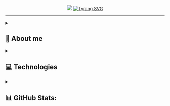 <p align="center">
  <img src="https://github-widgetbox.vercel.app/api/profile?username=PoProstuWitold&data=followers,repositories,stars,commits&theme=darkmode">
  <a href="https://git.io/typing-svg"><img src="https://readme-typing-svg.herokuapp.com?font=Roboto+Mono&weight=700&size=36&duration=2000&pause=500&color=38BDAE&center=true&vCenter=true&multiline=true&repeat=false&width=620&height=100&lines=Hello%2C+I'm+Witold+Zawada.;Junior+Fullstack+developer" alt="Typing SVG" /></a>
</p>

<hr />

<details>
 <summary>
   
  ## 💫 About me
  
  </summary> 
  
  Hello, I'm Witold Zawada. I'm a 21yo self-taugh developer from Poland with a passion for coding in **[Node.js](https://nodejs.org/en)** and **[TypeScript](https://www.typescriptlang.org/)**. In my spare time, I enjoy coding side projects, indulging in video games, skiing, history, folk rock music, as well as playing with my dog and working on my [homeserver](https://github.com/PoProstuWitold/homeserver). I'm currently learning **[Go](https://go.dev/)** and exploring different JavaScript runtimes such as **[Deno](https://deno.com/)** and **[Bun](https://bun.sh/)**.
  
</details>
  


</details>  

<details>
 <summary>
   
   ## 💻 Technologies
  
  </summary> 

### Languages & Runtimes
![NodeJS](https://img.shields.io/badge/Node.js-43853D?style=for-the-badge&logo=node.js&logoColor=white)&nbsp;
![Deno JS](https://img.shields.io/badge/deno%20js-000000?style=for-the-badge&logo=deno&logoColor=white)
![JavaScript](https://img.shields.io/badge/JavaScript-%23323330.svg?style=for-the-badge&logo=javascript&logoColor=%23F7DF1E)&nbsp;
![TypeScript](https://img.shields.io/badge/TypeScript-%23007ACC.svg?style=for-the-badge&logo=typescript&logoColor=white)&nbsp;
![HTML5](https://img.shields.io/badge/HTML5-%23E34F26.svg?style=for-the-badge&logo=html5&logoColor=white)&nbsp;
![CSS3](https://img.shields.io/badge/CSS3-%231572B6.svg?style=for-the-badge&logo=css3&logoColor=white)&nbsp;
![C](https://img.shields.io/badge/C-%2300599C.svg?style=for-the-badge&logo=c&logoColor=white)&nbsp;
![C++](https://img.shields.io/badge/C++-%2300599C.svg?style=for-the-badge&logo=c%2B%2B&logoColor=white)&nbsp;
![Python](https://img.shields.io/badge/Python-3670A0?style=for-the-badge&logo=python&logoColor=ffdd54)&nbsp;

### Frameworks & Libraries
![Express](https://img.shields.io/badge/express.js-%23404d59.svg?style=for-the-badge&logo=express&logoColor=%2361DAFB)
![Fastify](https://img.shields.io/badge/fastify-%23000000.svg?style=for-the-badge&logo=fastify&logoColor=white)
![Nest](https://img.shields.io/badge/Nest.js-E0234E?style=for-the-badge&logo=nestjs&logoColor=white)&nbsp;
![React](https://img.shields.io/badge/React-20232A?style=for-the-badge&logo=react&logoColor=61DAFB)&nbsp;
![Next](https://img.shields.io/badge/Next.js-%23000000?style=for-the-badge&logo=nextdotjs)&nbsp;
![TailwindCSS](https://img.shields.io/badge/tailwindcss-%2338B2AC.svg?style=for-the-badge&logo=tailwind-css&logoColor=white)&nbsp;

### Databases & DevOps
![PostgreSQL](https://img.shields.io/badge/PostgreSQL-316192?style=for-the-badge&logo=postgresql&logoColor=white)&nbsp;
![MongoDB](https://img.shields.io/badge/MongoDB-4EA94B?style=for-the-badge&logo=mongodb&logoColor=white)&nbsp;
![Redis](https://img.shields.io/badge/Redis-DC382D?style=for-the-badge&logo=redis&logoColor=white)&nbsp;
![Docker](https://img.shields.io/badge/Docker-2496ED?style=for-the-badge&logo=docker&logoColor=white)&nbsp;

### Others
![GraphQL](https://img.shields.io/badge/-GraphQL-E10098?style=for-the-badge&logo=graphql&logoColor=white)
![ChatGPT](https://img.shields.io/badge/chatGPT-74aa9c?style=for-the-badge&logo=openai&logoColor=white)
![Cloudflare](https://img.shields.io/badge/Cloudflare-F38020?style=for-the-badge&logo=Cloudflare&logoColor=white)
![Vercel](https://img.shields.io/badge/vercel-%23000000.svg?style=for-the-badge&logo=vercel&logoColor=white)
![Jest](https://img.shields.io/badge/-jest-%23C21325?style=for-the-badge&logo=jest&logoColor=white)&nbsp;

### Currently learning
![Go](https://img.shields.io/badge/go-%2300ADD8.svg?style=for-the-badge&logo=go&logoColor=white)
![Bun](https://img.shields.io/badge/Bun-%23000000.svg?style=for-the-badge&logo=bun&logoColor=white)
  
</details>


<details>
 <summary>
   
  ## 📊 GitHub Stats:
  
  </summary> 

![](https://github-readme-stats.vercel.app/api?username=PoProstuWitold&theme=tokyonight&hide_border=false&include_all_commits=true&count_private=true)

![](https://github-readme-streak-stats.herokuapp.com/?user=PoProstuWitold&theme=tokyonight&hide_border=false)

![](https://github-readme-stats.vercel.app/api/top-langs/?username=PoProstuWitold&theme=tokyonight&hide_border=false&include_all_commits=true&count_private=true&layout=compact)
  
</details>
